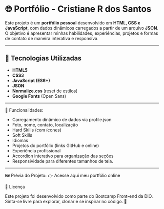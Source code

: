 # 🌐 Portfólio - Cristiane R dos Santos

Este projeto é um **portfólio pessoal** desenvolvido em **HTML, CSS e JavaScript**, com dados dinâmicos carregados a partir de um arquivo **JSON**.  
O objetivo é apresentar minhas habilidades, experiências, projetos e formas de contato de maneira interativa e responsiva.

---

## 🚀 Tecnologias Utilizadas

- **HTML5**
- **CSS3**
- **JavaScript (ES6+)**
- **JSON**
- **Normalize.css** (reset de estilos)
- **Google Fonts** (Open Sans)

---
🔎 Funcionalidades:

- Carregamento dinâmico de dados via profile.json
- Foto, nome, contato, localização
- Hard Skills (com ícones)
- Soft Skills
- Idiomas
- Projetos do portfólio (links GitHub e online)
- Experiência profissional
- Accordion interativo para organização das seções
- Responsividade para diferentes tamanhos de tela.

---
🖼️ Prévia do Projeto:
👉 Acesse aqui meu portfólio online 

📝 Licença

Este projeto foi desenvolvido como parte do Bootcamp Front-end da DIO.
Sinta-se livre para explorar, clonar e se inspirar no código. 🚀



